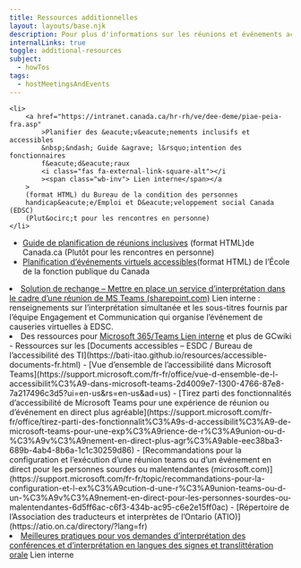 ```yaml
---
title: Ressources additionnelles
layout: layouts/base.njk
description: Pour plus d'informations sur les réunions et événements accessibles, vous pouvez consulter cette liste de liens.
internalLinks: true
toggle: additional-resources
subject:
  - howTos
tags:
  - hostMeetingsAndEvents
---
```


    <li>
    	<a href="https://intranet.canada.ca/hr-rh/ve/dee-deme/piae-peia-fra.asp"
    		>Planifier des &eacute;v&eacute;nements inclusifs et accessibles
    		&nbsp;&ndash; Guide &agrave; l&rsquo;intention des fonctionnaires
    		f&eacute;d&eacute;raux
    		<i class="fas fa-external-link-square-alt"></i
    		><span class="wb-inv"> Lien interne</span></a
    	>
    	(format HTML) du Bureau de la condition des personnes
    	handicap&eacute;e/Emploi et D&eacute;veloppement social Canada (EDSC)
    	(Plut&ocirc;t pour les rencontres en personne)
    </li>

- [Guide de planification de réunions inclusives](https://www.canada.ca/fr/emploi-developpement-social/programmes/invalidite/cra/reunions-inclusives.html) (format HTML)de Canada.ca (Plutôt pour les rencontres en personne)
- [Planification d’événements virtuels accessibles](https://www.csps-efpc.gc.ca/Tools/jobaids/access-virtual-events-fra.aspx)(format HTML) de l’École de la fonction publique du Canada
<li>
	<a
		href="https://014gc.sharepoint.com/:w:/r/sites/CMC-GCC/_layouts/15/doc2.aspx?sourcedoc=%7B58356E6F-A2D6-499E-BEBC-DD28C2254186%7D&file=Workaround-for-Interpretation-in-Teams_20210226_FR.docx&action=default&mobileredirect=true"
		>Solution de rechange &ndash; Mettre en place un service
		d&rsquo;interpr&eacute;tation dans le cadre d&rsquo;une
		r&eacute;union de MS Teams (sharepoint.com)</a
	>
	<i class="fas fa-external-link-square-alt"></i
	><span class="wb-inv"> Lien interne</span> : renseignements sur
	l&rsquo;interpr&eacute;tation simultan&eacute;e et les sous-titres
	fournis par l&rsquo;&eacute;quipe Engagement et Communication qui
	organise l&rsquo;&eacute;v&eacute;nement de causeries virtuelles à EDSC.
</li>
<li>
	Des ressources pour&nbsp;<a
		href="https://wiki.gccollab.ca/M365/Accueil/Teams"
		>Microsoft 365/Teams <i class="fas fa-external-link-square-alt"></i
		><span class="wb-inv"> Lien interne</span></a
	>
	et plus de GCwiki
</li>
- Ressources sur les [Documents accessibles – ESDC / Bureau de l’accessibilité des TI](https://bati-itao.github.io/resources/accessible-documents-fr.html)
- [Vue d’ensemble de l’accessibilité dans Microsoft Teams](https://support.microsoft.com/fr-fr/office/vue-d-ensemble-de-l-accessibilit%C3%A9-dans-microsoft-teams-2d4009e7-1300-4766-87e8-7a217496c3d5?ui=en-us&rs=en-us&ad=us)
- [Tirez parti des fonctionnalités d’accessibilité de Microsoft Teams pour une expérience de réunion ou d’événement en direct plus agréable](https://support.microsoft.com/fr-fr/office/tirez-parti-des-fonctionnalit%C3%A9s-d-accessibilit%C3%A9-de-microsoft-teams-pour-une-exp%C3%A9rience-de-r%C3%A9union-ou-d-%C3%A9v%C3%A9nement-en-direct-plus-agr%C3%A9able-eec38ba3-689b-4ab4-8b6a-1c1c30259d86)
- [Recommandations pour la configuration et l’exécution d’une réunion teams ou d’un événement en direct pour les personnes sourdes ou malentendantes (microsoft.com)](https://support.microsoft.com/fr-fr/topic/recommandations-pour-la-configuration-et-l-ex%C3%A9cution-d-une-r%C3%A9union-teams-ou-d-un-%C3%A9v%C3%A9nement-en-direct-pour-les-personnes-sourdes-ou-malentendantes-6d5ff6ac-c6f3-434b-ac95-c6e2e15ff0ac)
- [Répertoire de l’Association des traducteurs et interprètes de l’Ontario (ATIO)](https://atio.on.ca/directory/?lang=fr)
<li>
<a
		href="http://gcintranet.tpsgc-pwgsc.gc.ca/bt-tb/interpretation/pratiques-practices-fra.html"
	>
Meilleures pratiques pour vos demandes d&rsquo;interpr&eacute;tation
des conf&eacute;rences et d&rsquo;interpr&eacute;tation en langues
des signes et translitt&eacute;ration orale</a
	>
<i class="fas fa-external-link-square-alt"></i
	><span class="wb-inv"> Lien interne</span>
</li>
